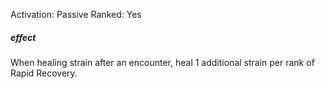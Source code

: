 Activation: Passive
Ranked: Yes
##### effect
When healing strain after an encounter, heal 1 additional strain per rank of Rapid Recovery.